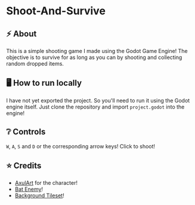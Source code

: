 # Shoot-And-Survive 

## :zap: About
This is a simple shooting game I made using the Godot Game Engine! The objective is to survive for as long as you can by shooting and collecting random dropped items. 

## :desktop_computer: How to run locally
I have not yet exported the project. So you'll need to run it using the Godot engine itself. Just clone the repository and import `project.godot` into the engine!

## :grey_question: Controls
`W`, `A`, `S` and `D` or the corresponding arrow keys! Click to shoot!

## :star: Credits
- [AxulArt](https://github.com/deoshreyas/Shoot-And-Survive) for the character!
- [Bat Enemy](https://ome6a1717.itch.io/simple-enemies-bat)!
- [Background Tileset](https://kijosoft.itch.io/lil-ttd-green)!
